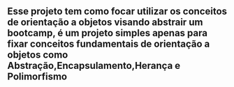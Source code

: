 ## Esse projeto tem como focar utilizar os conceitos de orientação a objetos visando abstrair um bootcamp, é um projeto simples apenas para fixar conceitos fundamentais de orientação a objetos como Abstração,Encapsulamento,Herança e Polimorfismo
